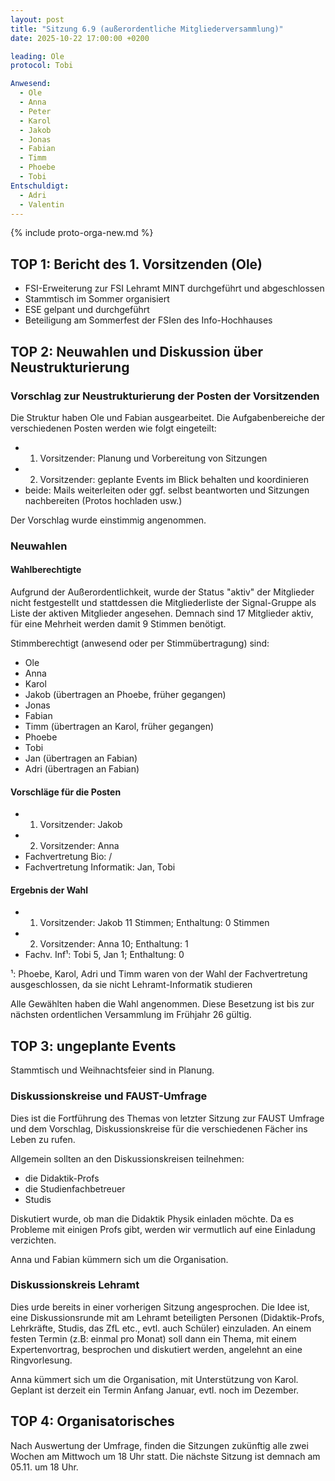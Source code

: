 ```yaml
---
layout: post
title: "Sitzung 6.9 (außerordentliche Mitgliederversammlung)"
date: 2025-10-22 17:00:00 +0200

leading: Ole
protocol: Tobi

Anwesend:
  - Ole
  - Anna
  - Peter
  - Karol
  - Jakob
  - Jonas
  - Fabian
  - Timm
  - Phoebe
  - Tobi
Entschuldigt:
  - Adri
  - Valentin
---
```


{% include proto-orga-new.md %}

## TOP 1: Bericht des 1. Vorsitzenden (Ole)

- FSI-Erweiterung zur FSI Lehramt MINT durchgeführt und abgeschlossen
- Stammtisch im Sommer organisiert
- ESE gelpant und durchgeführt
- Beteiligung am Sommerfest der FSIen des Info-Hochhauses


## TOP 2: Neuwahlen und Diskussion über Neustrukturierung

### Vorschlag zur Neustrukturierung der Posten der Vorsitzenden
Die Struktur haben Ole und Fabian ausgearbeitet.
Die Aufgabenbereiche der verschiedenen Posten werden wie folgt eingeteilt:
- 1. Vorsitzender: Planung und Vorbereitung von Sitzungen
- 2. Vorsitzender: geplante Events im Blick behalten und koordinieren
- beide: Mails weiterleiten oder ggf. selbst beantworten und Sitzungen nachbereiten (Protos hochladen usw.)

Der Vorschlag wurde einstimmig angenommen.

### Neuwahlen
#### Wahlberechtigte

Aufgrund der Außerordentlichkeit, wurde der Status "aktiv" der Mitglieder nicht festgestellt und stattdessen die Mitgliederliste der Signal-Gruppe als Liste der aktiven Mitglieder angesehen.
Demnach sind 17 Mitglieder aktiv, für eine Mehrheit werden damit 9 Stimmen benötigt.

Stimmberechtigt (anwesend oder per Stimmübertragung) sind:
- Ole
- Anna
- Karol
- Jakob (übertragen an Phoebe, früher gegangen)
- Jonas
- Fabian
- Timm (übertragen an Karol, früher gegangen)
- Phoebe
- Tobi
- Jan (übertragen an Fabian)
- Adri (übertragen an Fabian)

#### Vorschläge für die Posten

- 1. Vorsitzender: Jakob
- 2. Vorsitzender: Anna
- Fachvertretung Bio: /
- Fachvertretung Informatik: Jan, Tobi

#### Ergebnis der Wahl

- 1. Vorsitzender: Jakob 11 Stimmen; Enthaltung: 0 Stimmen
- 2. Vorsitzender: Anna  10; Enthaltung: 1
- Fachv. Inf¹: Tobi 5, Jan 1; Enthaltung: 0

¹: Phoebe, Karol, Adri und Timm waren von der Wahl der Fachvertretung ausgeschlossen, da sie nicht Lehramt-Informatik studieren

Alle Gewählten haben die Wahl angenommen. Diese Besetzung ist bis zur nächsten ordentlichen Versammlung im Frühjahr 26 gültig.

## TOP 3: ungeplante Events

Stammtisch und Weihnachtsfeier sind in Planung.

### Diskussionskreise und FAUST-Umfrage
Dies ist die Fortführung des Themas von letzter Sitzung zur FAUST Umfrage und dem Vorschlag, Diskussionskreise für die verschiedenen Fächer ins Leben zu rufen.

Allgemein sollten an den Diskussionskreisen teilnehmen:
- die Didaktik-Profs
- die Studienfachbetreuer
- Studis

Diskutiert wurde, ob man die Didaktik Physik einladen möchte.
Da es Probleme mit einigen Profs gibt, werden wir vermutlich auf eine Einladung verzichten.

Anna und Fabian kümmern sich um die Organisation.

### Diskussionskreis Lehramt
Dies urde bereits in einer vorherigen Sitzung angesprochen.
Die Idee ist, eine Diskussionsrunde mit am Lehramt beteiligten Personen (Didaktik-Profs, Lehrkräfte, Studis, das ZfL etc., evtl. auch Schüler) einzuladen.
An einem festen Termin (z.B: einmal pro Monat) soll dann ein Thema, mit einem Expertenvortrag, besprochen und diskutiert werden, angelehnt an eine Ringvorlesung.

Anna kümmert sich um die Organisation, mit Unterstützung von Karol.
Geplant ist derzeit ein Termin Anfang Januar, evtl. noch im Dezember.

## TOP 4: Organisatorisches

Nach Auswertung der Umfrage, finden die Sitzungen zukünftig alle zwei Wochen am Mittwoch um 18 Uhr statt.
Die nächste Sitzung ist demnach am 05.11. um 18 Uhr.
